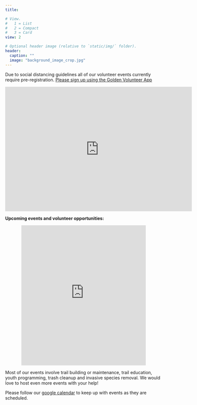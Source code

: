 ```yaml
---
title:

# View.
#   1 = List
#   2 = Compact
#   3 = Card
view: 2

# Optional header image (relative to `static/img/` folder).
header:
  caption: ""
  image: "background_image_crop.jpg"
---
```


Due to social distancing guidelines all of our volunteer events currently require pre-registration. [Please sign up using the Golden Volunteer App](https://x.gldn.io/SORBA_Athens)

<p style="text-align: center;"><iframe src="https://widget.goldenvolunteer.com/#list/3aac45ac80d726cbaf8aee2ac53fa20d603e5e968a01727c9dc4b780339b1e5b&showAllTimeslots=true" frameborder="0" width="600" height="400"></iframe></p>

**Upcoming events and volunteer opportunities:**

<p style="text-align: center;"><iframe src="https://calendar.google.com/calendar/b/1/embed?height=450&amp;wkst=1&amp;bgcolor=%23ffffff&amp;ctz=America%2FNew_York&amp;src=c29yYmFhdGhlbnNAZ21haWwuY29t&amp;color=%23871111&amp;mode=AGENDA&amp;showPrint=0&amp;showDate=0&amp;showTitle=0&amp;showNav=0&amp;showCalendars=1" style="border-width:0" width="400" height="450" frameborder="0" scrolling="no"></iframe></p>

Most of our events involve trail building or maintenance, trail education, youth programming, trash cleanup and invasive species removal. We would love to host even more events with your help!

Please follow our [google calendar](https://calendar.google.com/calendar/embed?src=sorbaathens%40gmail.com&ctz=America%2FNew_York) to keep up with events as they are scheduled.


